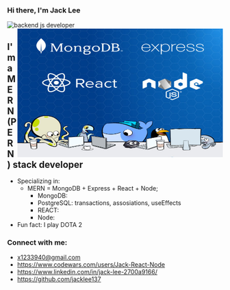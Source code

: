 ### Hi there, I'm Jack Lee
<img src="https://user-images.githubusercontent.com/1303154/88677602-1635ba80-d120-11ea-84d8-d263ba5fc3c0.gif" width="28px" height="28px" alt="backend js developer">

<img align="right" alt="GIF" width="480" height="300" src="./content/images/images.jpeg" >

## I'm a MERN (PERN) stack developer
- Specializing in:
  - MERN = MongoDB + Express + React + Node;
    - MongoDB:
    - PostgreSQL: transactions, assosiations, useEffects
    - REACT:
    - Node:
- Fun fact: I play DOTA 2


### Connect with me:

- x1233940@gmail.com
- https://www.codewars.com/users/Jack-React-Node
- https://www.linkedin.com/in/jack-lee-2700a9166/
- https://github.com/jacklee137







